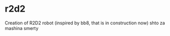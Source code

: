 # r2d2
Creation of R2D2 robot (inspired by bb8, that is in construction now)
shto za mashina smerty
